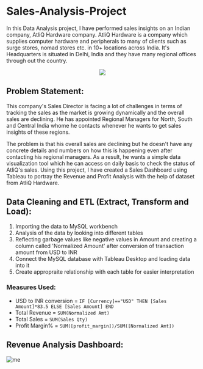 # Sales-Analysis-Project

In this Data Analysis project, I have performed sales insights on an Indian company, AtliQ Hardware company.
AtliQ Hardware is a company which supplies computer hardware and peripherals to many of clients such as surge stores, nomad stores etc. in 10+ locations across India. It's Headquarters is situated in Delhi, India and they have many regional offices through out the country.

<div align="center">
	<img src="https://ironstark007.github.io/Portfolio/images/portfolio/487090-company-logo.png">
</div>

## Problem Statement:

This company's Sales Director is facing a lot of challenges in terms of tracking the sales as the market is growing dynamically and the overall sales are declining. He has appointed Regional Managers for North, South and Central India whome he contacts whenever he wants to get sales insights of these regions.

The problem is that his overall sales are declining but he doesn't have any concrete details and numbers on how this is happening even after contacting his regional managers. As a result, he wants a simple data visualization tool which he can access on daily basis to check the status of AtliQ's sales.
Using this project, I have created a Sales Dashboard using Tableau to portray the Revenue and Profit Analysis with the help of dataset from AtliQ Hardware.

## Data Cleaning and ETL (Extract, Transform and Load):

1. Importing the data to MySQL workbench
2. Analysis of the data by looking into different tables
3. Reflecting garbage values like negative values in Amount and creating a column called 'Normalized Amount' after conversion of transaction amount from USD to INR
4. Connect the MySQL database with Tableau Desktop and loading data into it
5. Create appropraite relationship with each table for easier interpretation

### Measures Used:
- USD to INR conversion = `IF [Currency]=="USD" THEN [Sales Amount]*83.5 ELSE [Sales Amount] END`
- Total Revenue = `SUM(Normalized Amt)`
- Total Sales = `SUM(Sales Qty)`
- Profit Margin% = `SUM([profit_margin])/SUM([Normalized Amt])`

## Revenue Analysis Dashboard:
![me](Desktop/Amritha-TNP.jpg)

